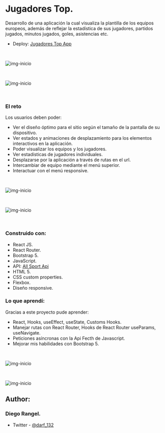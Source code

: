 # Jugadores Top.

Desarrollo de una aplicación la cual visualiza la plantilla de los equipos europeos, además de reflejar la estadística de sus jugadores, partidos jugados, minutos jugados, goles, asistencias etc.

- Deploy: [Jugadores Top App](https://jugadorestop.netlify.app/)

<br>

![img-inicio](./img-proyecto/inicio.png)

<br>

![img-inicio](./img-proyecto/inicio2.png)

<br>

### El reto

Los usuarios deben poder:

- Ver el diseño óptimo para el sitio según el tamaño de la pantalla de su dispositivo.
- Ver estados y animaciones de desplazamiento para los elementos interactivos en la aplicación.
- Poder visualizar los equipos y los jugadores.
- Ver estadísticas de jugadores individuales.
- Desplazarse por la aplicación a través de rutas en el url.
- Intercambiar de equipo mediante el menú superior.
- Interactuar con el menú responsive.

<br>

![img-inicio](./img-proyecto/team.png)

<br>

![img-inicio](./img-proyecto/team2.png)

<br>

### Construido con:

- React JS.
- React Router.
- Bootstrap 5.
- JavaScript.
- API: [All Sport Api](https://allsportapi.com/)
- HTML 5.
- CSS custom properties.
- Flexbox.
- Diseño responsive.

### Lo que aprendí:

Gracias a este proyecto pude aprender:

- React, Hooks, useEffect, useState, Customs Hooks.
- Manejar rutas con React Router, Hooks de React Router useParams, useNavigate.
- Peticiones asíncronas con la Api Fecth de Javascript.
- Mejorar mis habilidades con Bootstrap 5.

<br>

![img-inicio](./img-proyecto/player-responsive.png)

<br>

![img-inicio](./img-proyecto/menu-responsive.png)

## Author:

### Diego Rangel.

- Twitter - [@darf_132](https://www.twitter.com/darf_132)
